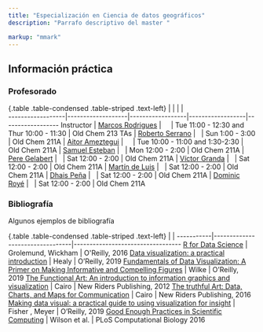 ```yaml
---
title: "Especialización en Ciencia de datos geográficos"
description: "Parrafo descriptivo del master "

markup: "mmark"
---
```


## Información práctica


### Profesorado

{.table .table-condensed .table-striped .text-left}
<span></span>     | <span></span>     | <span></span>    | <span></span>    |  <span></span>      
------------------|-------------------|------------------|------------------|------------------ 
Instructor        | [Marcos Rodrigues](http://stat.duke.edu/~mc301/) | <a href="mailto:rmarcos@unizar.es" title="email"><i class="fa fa-envelope"></i></a> &nbsp; <a href="https://github.com/mine-cetinkaya-rundel" title="GitHub"><i class="fa fa-github"></i></a> &nbsp; <a href="https://twitter.com/minebocek" title="Twitter"><i class="fa fa-twitter"></i></a> | Tue 11:00 - 12:30 and Thur 10:00 - 11:30 | Old Chem 213
TAs               | [Roberto Serrano](https://www.linkedin.com/in/peter-hase-8092a6b9/) | <a href="mailto:roberto.serrano@unizar.es" title="email"><i class="fa fa-envelope"></i></a> &nbsp; <a href="https://github.com/peterbhase" title="GitHub"><i class="fa fa-github"></i></a> | Sun 1:00 - 3:00 | Old Chem 211A
                  | [Aitor Ameztegui](https://www.linkedin.com/in/walker-harrison-11a36b6b/) | <a href="mailto:aitor.ameztegui@udl.cat" title="email"><i class="fa fa-envelope"></i></a> &nbsp; <a href="https://github.com/WalkerHarrison" title="GitHub"><i class="fa fa-github"></i></a> &nbsp; <a href="https://twitter.com/WalkWearsCrocs" title="Twitter"><i class="fa fa-twitter"></i></a> | Tue 10:00 - 11:00 and 1:30-2:30 | Old Chem 211A
                  | [Samuel Esteban](http://garylarson.weebly.com/) | <a href="mailto:mailto:sestebanr@unizar.es" title="email"><i class="fa fa-envelope"></i></a> &nbsp; <a href="https://github.com/garylarson" title="GitHub"><i class="fa fa-github"></i></a> | Mon 12:00 - 2:00 | Old Chem 211A
                  | [Pere Gelabert](https://www.linkedin.com/in/sarah-sibley-3bb171ba/) | <a href="mailto:perejoan.gelabert@udl.cat" title="email"><i class="fa fa-envelope"></i></a> &nbsp; <a href="https://github.com/scsibs" title="GitHub"><i class="fa fa-github"></i></a> | Sat 12:00 - 2:00 | Old Chem 211A
                 | [Víctor Granda](https://www.linkedin.com/in/sarah-sibley-3bb171ba/) | <a href="mailto:v.granda@creaf.uab.cat" title="email"><i class="fa fa-envelope"></i></a> &nbsp; <a href="https://github.com/scsibs" title="GitHub"><i class="fa fa-github"></i></a> | Sat 12:00 - 2:00 | Old Chem 211A
                 | [Martín de Luis](https://www.linkedin.com/in/sarah-sibley-3bb171ba/) | <a href="mailto:mdla@unizar.es" title="email"><i class="fa fa-envelope"></i></a> &nbsp; <a href="https://github.com/scsibs" title="GitHub"><i class="fa fa-github"></i></a> | Sat 12:00 - 2:00 | Old Chem 211A
                 | [Dhais Peña](https://www.linkedin.com/in/sarah-sibley-3bb171ba/) | <a href="mailto:dpa@unizar.es" title="email"><i class="fa fa-envelope"></i></a> &nbsp; <a href="https://github.com/scsibs" title="GitHub"><i class="fa fa-github"></i></a> | Sat 12:00 - 2:00 | Old Chem 211A
                 | [Dominic Royé](https://www.linkedin.com/in/sarah-sibley-3bb171ba/) | <a href="mailto:dominic.roye@ficlima.org" title="email"><i class="fa fa-envelope"></i></a> &nbsp; <a href="https://github.com/scsibs" title="GitHub"><i class="fa fa-github"></i></a> | Sat 12:00 - 2:00 | Old Chem 211A


 

  
  
### Bibliografía

Algunos ejemplos de bibliografía

{.table .table-condensed .table-striped .text-left}
 <span></span>     | <span></span> | <span></span> 
-----------|---------------------------------|----------------------------------
[R for Data Science](http://r4ds.had.co.nz/) | Grolemund, Wickham | O'Reilly, 2016
[Data visualization: a practical introduction](https://kieranhealy.org/publications/dataviz/) | Healy | O’Reilly, 2019
[Fundamentals of Data Visualization: A Primer on Making Informative and Compelling Figures](https://serialmentor.com/dataviz/) | Wilke | O’Reilly, 2019
[The Functional Art: An introduction to information graphics and visualization](http://www.thefunctionalart.com/) | Cairo | New Riders Publishing, 2012
[The truthful Art: Data, Charts, and Maps for Communication](https://www.amazon.es/Truthful-Art-Data-Charts-Communication/dp/0321934075) | Cairo | New Riders Publishing, 2016
[Making data visual: a practical guide to using visualization for insight](https://www.amazon.com/Making-Data-Visual-Practical-Visualization/dp/1491928468) | Fisher , Meyer |  O’Reilly, 2019
[Good Enough Practices in Scientific Computing](https://journals.plos.org/ploscompbiol/article?id=10.1371/journal.pcbi.1005510) | Wilson et al. | PLoS Computational Biology 2016 



